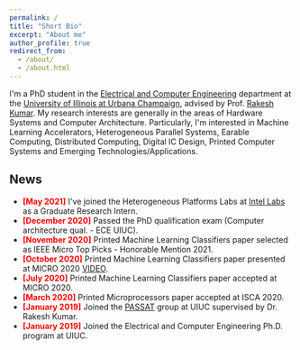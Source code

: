 ```yaml
---
permalink: /
title: "Short Bio"
excerpt: "About me"
author_profile: true
redirect_from: 
  - /about/
  - /about.html
---
```


I'm a PhD student in the [Electrical and Computer Engineering](https://ece.illinois.edu/) 
department at the [University of Illinois at Urbana Champaign](https://illinois.edu/), 
advised by Prof. [Rakesh Kumar](https://passat.crhc.illinois.edu/). 
My research interests are generally in the areas of Hardware Systems and Computer 
Architecture. Particularly, I'm interested in Machine Learning Accelerators, 
Heterogeneous Parallel Systems, Earable Computing, 
Distributed Computing, Digital IC Design, Printed Computer Systems 
and Emerging Technologies/Applications.

## News

* **<span style="color: red;">[May 2021]</span>** 
I've joined the Heterogeneous Platforms Labs at [Intel Labs](https://www.intel.com/content/www/us/en/research/overview.html) as a Graduate Research Intern. 
* **<span style="color: red;">[December 2020]</span>** 
Passed the PhD qualification exam (Computer architecture qual. - ECE UIUC). 
* **<span style="color: red;">[November 2020]</span>** 
Printed Machine Learning Classifiers paper selected as IEEE Micro Top Picks - Honorable Mention 2021. 
* **<span style="color: red;">[October 2020]</span>** 
Printed Machine Learning Classifiers paper presented at MICRO 2020 [VIDEO](https://www.youtube.com/watch?v=RzE-ThPiMxI). 
* **<span style="color: red;">[July 2020]</span>** 
Printed Machine Learning Classifiers paper accepted at MICRO 2020. 
* **<span style="color: red;">[March 2020]</span>** 
Printed Microprocessors paper accepted at ISCA 2020. 
* **<span style="color: red;">[January 2019]</span>** 
Joined the [PASSAT](https://passat.crhc.illinois.edu/) group at UIUC supervised by Dr. Rakesh Kumar. 
* **<span style="color: red;">[January 2019]</span>** 
Joined the Electrical and Computer Engineering Ph.D. program at UIUC.
